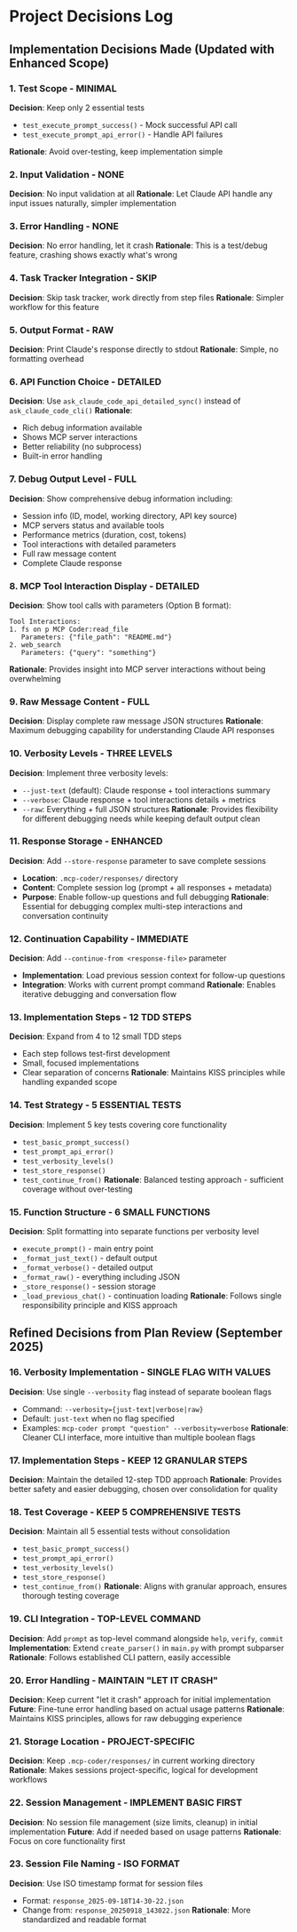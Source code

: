 # Project Decisions Log

## Implementation Decisions Made (Updated with Enhanced Scope)

### 1. Test Scope - MINIMAL
**Decision**: Keep only 2 essential tests
- `test_execute_prompt_success()` - Mock successful API call
- `test_execute_prompt_api_error()` - Handle API failures

**Rationale**: Avoid over-testing, keep implementation simple

### 2. Input Validation - NONE
**Decision**: No input validation at all
**Rationale**: Let Claude API handle any input issues naturally, simpler implementation

### 3. Error Handling - NONE  
**Decision**: No error handling, let it crash
**Rationale**: This is a test/debug feature, crashing shows exactly what's wrong

### 4. Task Tracker Integration - SKIP
**Decision**: Skip task tracker, work directly from step files
**Rationale**: Simpler workflow for this feature

### 5. Output Format - RAW
**Decision**: Print Claude's response directly to stdout
**Rationale**: Simple, no formatting overhead

### 6. API Function Choice - DETAILED
**Decision**: Use `ask_claude_code_api_detailed_sync()` instead of `ask_claude_code_cli()`
**Rationale**: 
- Rich debug information available
- Shows MCP server interactions
- Better reliability (no subprocess)
- Built-in error handling

### 7. Debug Output Level - FULL
**Decision**: Show comprehensive debug information including:
- Session info (ID, model, working directory, API key source)
- MCP servers status and available tools
- Performance metrics (duration, cost, tokens)
- Tool interactions with detailed parameters
- Full raw message content
- Complete Claude response

### 8. MCP Tool Interaction Display - DETAILED
**Decision**: Show tool calls with parameters (Option B format):
```
Tool Interactions:
1. fs on p MCP Coder:read_file
   Parameters: {"file_path": "README.md"}
2. web_search  
   Parameters: {"query": "something"}
```

**Rationale**: Provides insight into MCP server interactions without being overwhelming

### 9. Raw Message Content - FULL
**Decision**: Display complete raw message JSON structures
**Rationale**: Maximum debugging capability for understanding Claude API responses

### 10. Verbosity Levels - THREE LEVELS
**Decision**: Implement three verbosity levels:
- `--just-text` (default): Claude response + tool interactions summary
- `--verbose`: Claude response + tool interactions details + metrics
- `--raw`: Everything + full JSON structures
**Rationale**: Provides flexibility for different debugging needs while keeping default output clean

### 11. Response Storage - ENHANCED
**Decision**: Add `--store-response` parameter to save complete sessions
- **Location**: `.mcp-coder/responses/` directory
- **Content**: Complete session log (prompt + all responses + metadata)
- **Purpose**: Enable follow-up questions and full debugging
**Rationale**: Essential for debugging complex multi-step interactions and conversation continuity

### 12. Continuation Capability - IMMEDIATE
**Decision**: Add `--continue-from <response-file>` parameter
- **Implementation**: Load previous session context for follow-up questions
- **Integration**: Works with current prompt command
**Rationale**: Enables iterative debugging and conversation flow

### 13. Implementation Steps - 12 TDD STEPS
**Decision**: Expand from 4 to 12 small TDD steps
- Each step follows test-first development
- Small, focused implementations
- Clear separation of concerns
**Rationale**: Maintains KISS principles while handling expanded scope

### 14. Test Strategy - 5 ESSENTIAL TESTS
**Decision**: Implement 5 key tests covering core functionality
- `test_basic_prompt_success()`
- `test_prompt_api_error()`
- `test_verbosity_levels()`
- `test_store_response()`
- `test_continue_from()`
**Rationale**: Balanced testing approach - sufficient coverage without over-testing

### 15. Function Structure - 6 SMALL FUNCTIONS
**Decision**: Split formatting into separate functions per verbosity level
- `execute_prompt()` - main entry point
- `_format_just_text()` - default output
- `_format_verbose()` - detailed output
- `_format_raw()` - everything including JSON
- `_store_response()` - session storage
- `_load_previous_chat()` - continuation loading
**Rationale**: Follows single responsibility principle and KISS approach

## Refined Decisions from Plan Review (September 2025)

### 16. Verbosity Implementation - SINGLE FLAG WITH VALUES
**Decision**: Use single `--verbosity` flag instead of separate boolean flags
- Command: `--verbosity={just-text|verbose|raw}`
- Default: `just-text` when no flag specified
- Examples: `mcp-coder prompt "question" --verbosity=verbose`
**Rationale**: Cleaner CLI interface, more intuitive than multiple boolean flags

### 17. Implementation Steps - KEEP 12 GRANULAR STEPS
**Decision**: Maintain the detailed 12-step TDD approach
**Rationale**: Provides better safety and easier debugging, chosen over consolidation for quality

### 18. Test Coverage - KEEP 5 COMPREHENSIVE TESTS
**Decision**: Maintain all 5 essential tests without consolidation
- `test_basic_prompt_success()`
- `test_prompt_api_error()`
- `test_verbosity_levels()`
- `test_store_response()`
- `test_continue_from()`
**Rationale**: Aligns with granular approach, ensures thorough testing coverage

### 19. CLI Integration - TOP-LEVEL COMMAND
**Decision**: Add `prompt` as top-level command alongside `help`, `verify`, `commit`
**Implementation**: Extend `create_parser()` in `main.py` with prompt subparser
**Rationale**: Follows established CLI pattern, easily accessible

### 20. Error Handling - MAINTAIN "LET IT CRASH"
**Decision**: Keep current "let it crash" approach for initial implementation
**Future**: Fine-tune error handling based on actual usage patterns
**Rationale**: Maintains KISS principles, allows for raw debugging experience

### 21. Storage Location - PROJECT-SPECIFIC
**Decision**: Keep `.mcp-coder/responses/` in current working directory
**Rationale**: Makes sessions project-specific, logical for development workflows

### 22. Session Management - IMPLEMENT BASIC FIRST
**Decision**: No session file management (size limits, cleanup) in initial implementation
**Future**: Add if needed based on usage patterns
**Rationale**: Focus on core functionality first

### 23. Session File Naming - ISO FORMAT
**Decision**: Use ISO timestamp format for session files
- Format: `response_2025-09-18T14-30-22.json`
- Change from: `response_20250918_143022.json`
**Rationale**: More standardized and readable format
